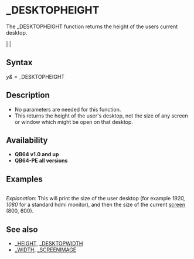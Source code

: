 # _DESKTOPHEIGHT

The _DESKTOPHEIGHT function returns the height of the users current desktop.

  

|  |

## Syntax

*y&* = _DESKTOPHEIGHT
  

## Description

* No parameters are needed for this function.
* This returns the height of the user's desktop, not the size of any screen or window which might be open on that desktop.

  

## Availability

* **QB64 v1.0 and up**
* **QB64-PE all versions**

  

## Examples

``` s& = [_NEWIMAGE](_NEWIMAGE.md)(800, 600, 256) [SCREEN](SCREEN.md) s& [PRINT](PRINT.md) [_DESKTOPWIDTH](_DESKTOPWIDTH.md), _DESKTOPHEIGHT [PRINT](PRINT.md) [_WIDTH](_WIDTH.md) "WIDTH (function)"), [_HEIGHT](_HEIGHT.md)  
```

*Explanation:* This will print the size of the user desktop (for example *1920, 1080* for a standard hdmi monitor), and then the size of the current [screen](screen.md) (800, 600).
  

## See also

* [_HEIGHT](_HEIGHT.md), [_DESKTOPWIDTH](_DESKTOPWIDTH.md)
* [_WIDTH](_WIDTH.md), [_SCREENIMAGE](_SCREENIMAGE.md)

  
